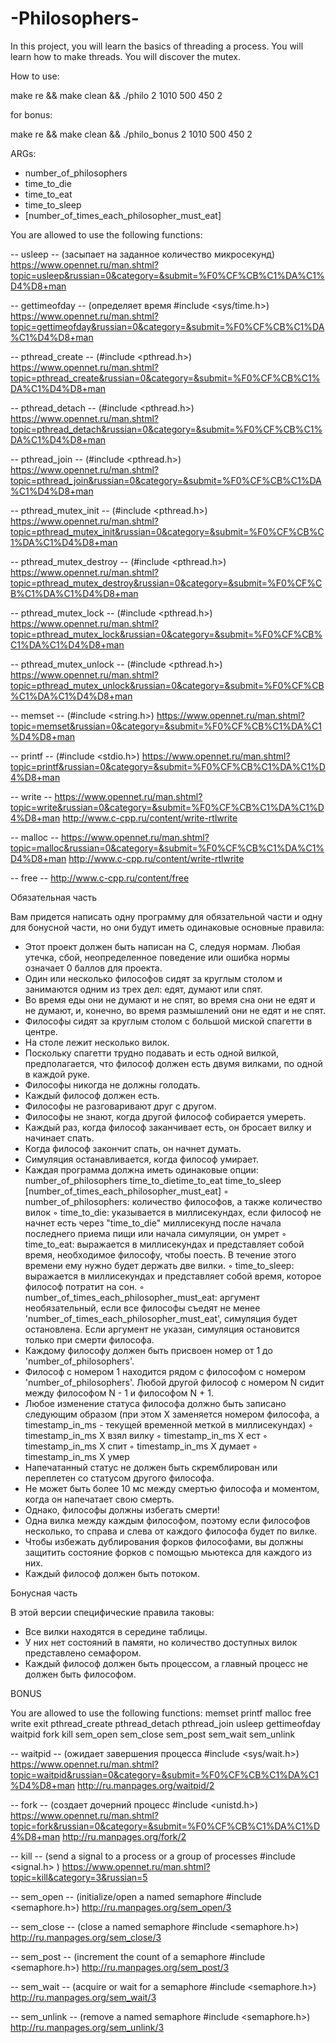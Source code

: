 <h1>-Philosophers-</h1>

<p>In this project, you will learn the basics of threading a process. You will learn how to make threads. You will discover the mutex.</p>


How to use:

make re && make clean && ./philo 2 1010 500 450 2

for bonus:

make re && make clean && ./philo_bonus 2 1010 500 450 2

ARGs:
- number_of_philosophers
- time_to_die
- time_to_eat
- time_to_sleep
- [number_of_times_each_philosopher_must_eat]

You are allowed to use the following functions:

-- usleep -- (засыпает на заданное количество микросекунд)
https://www.opennet.ru/man.shtml?topic=usleep&russian=0&category=&submit=%F0%CF%CB%C1%DA%C1%D4%D8+man

-- gettimeofday -- (определяет время  #include <sys/time.h>)
https://www.opennet.ru/man.shtml?topic=gettimeofday&russian=0&category=&submit=%F0%CF%CB%C1%DA%C1%D4%D8+man

-- pthread_create -- (#include <pthread.h>)
https://www.opennet.ru/man.shtml?topic=pthread_create&russian=0&category=&submit=%F0%CF%CB%C1%DA%C1%D4%D8+man

-- pthread_detach -- (#include <pthread.h>)
https://www.opennet.ru/man.shtml?topic=pthread_detach&russian=0&category=&submit=%F0%CF%CB%C1%DA%C1%D4%D8+man

-- pthread_join -- (#include <pthread.h>)
https://www.opennet.ru/man.shtml?topic=pthread_join&russian=0&category=&submit=%F0%CF%CB%C1%DA%C1%D4%D8+man

-- pthread_mutex_init -- (#include <pthread.h>)
https://www.opennet.ru/man.shtml?topic=pthread_mutex_init&russian=0&category=&submit=%F0%CF%CB%C1%DA%C1%D4%D8+man

-- pthread_mutex_destroy -- (#include <pthread.h>)
https://www.opennet.ru/man.shtml?topic=pthread_mutex_destroy&russian=0&category=&submit=%F0%CF%CB%C1%DA%C1%D4%D8+man

-- pthread_mutex_lock -- (#include <pthread.h>)
https://www.opennet.ru/man.shtml?topic=pthread_mutex_lock&russian=0&category=&submit=%F0%CF%CB%C1%DA%C1%D4%D8+man

-- pthread_mutex_unlock -- (#include <pthread.h>)
https://www.opennet.ru/man.shtml?topic=pthread_mutex_unlock&russian=0&category=&submit=%F0%CF%CB%C1%DA%C1%D4%D8+man

-- memset -- (#include <string.h>)
https://www.opennet.ru/man.shtml?topic=memset&russian=0&category=&submit=%F0%CF%CB%C1%DA%C1%D4%D8+man

-- printf -- (#include <stdio.h>)
https://www.opennet.ru/man.shtml?topic=printf&russian=0&category=&submit=%F0%CF%CB%C1%DA%C1%D4%D8+man

-- write --
https://www.opennet.ru/man.shtml?topic=write&russian=0&category=&submit=%F0%CF%CB%C1%DA%C1%D4%D8+man
http://www.c-cpp.ru/content/write-rtlwrite

-- malloc --
https://www.opennet.ru/man.shtml?topic=malloc&russian=0&category=&submit=%F0%CF%CB%C1%DA%C1%D4%D8+man
http://www.c-cpp.ru/content/write-rtlwrite

-- free --
http://www.c-cpp.ru/content/free


Обязательная часть

Вам придется написать одну программу для обязательной части и одну для бонусной части, но они будут иметь одинаковые основные правила:
- Этот проект должен быть написан на C, следуя нормам. Любая утечка, сбой, неопределенное поведение или ошибка нормы означает 0 баллов для проекта.
- Один или несколько философов сидят за круглым столом и занимаются одним из трех дел: едят, думают или спят.
- Во время еды они не думают и не спят, во время сна они не едят и не думают, и, конечно, во время размышлений они не едят и не спят.
- Философы сидят за круглым столом с большой миской спагетти в центре.
- На столе лежит несколько вилок.
- Поскольку спагетти трудно подавать и есть одной вилкой, предполагается, что философ должен есть двумя вилками, по одной в каждой руке.
- Философы никогда не должны голодать.
- Каждый философ должен есть.
- Философы не разговаривают друг с другом.
- Философы не знают, когда другой философ собирается умереть.
- Каждый раз, когда философ заканчивает есть, он бросает вилку и начинает спать.
- Когда философ закончит спать, он начнет думать.
- Симуляция останавливается, когда философ умирает.
- Каждая программа должна иметь одинаковые опции: number_of_philosophers time_to_dietime_to_eat time_to_sleep [number_of_times_each_philosopher_must_eat]
  ◦ number_of_philosophers: количество философов, а также количество вилок
  ◦ time_to_die: указывается в миллисекундах, если философ не начнет есть через "time_to_die" миллисекунд после начала последнего приема пищи или начала симуляции, он умрет
  ◦ time_to_eat: выражается в миллисекундах и представляет собой время, необходимое философу, чтобы поесть. В течение этого времени ему нужно будет держать две вилки.
  ◦ time_to_sleep: выражается в миллисекундах и представляет собой время, которое философ потратит на сон.
  ◦ number_of_times_each_philosopher_must_eat: аргумент необязательный, если все философы съедят не менее 'number_of_times_each_philosopher_must_eat', симуляция будет остановлена. Если аргумент не указан, симуляция остановится только при смерти философа.
- Каждому философу должен быть присвоен номер от 1 до 'number_of_philosophers'.
- Философ с номером 1 находится рядом с философом с номером 'number_of_philosophers'. Любой другой философ с номером N сидит между философом N - 1 и философом N + 1.
- Любое изменение статуса философа должно быть записано следующим образом (при этом X заменяется номером философа, а timestamp_in_ms - текущей временной меткой в миллисекундах)
  ◦ timestamp_in_ms X взял вилку
  ◦ timestamp_in_ms X ест
  ◦ timestamp_in_ms X спит
  ◦ timestamp_in_ms X думает
  ◦ timestamp_in_ms X умер
- Напечатанный статус не должен быть скремблирован или переплетен со статусом другого философа.
- Не может быть более 10 мс между смертью философа и моментом, когда он напечатает свою смерть.
- Однако, философы должны избегать смерти!
- Одна вилка между каждым философом, поэтому если философов несколько, то справа и слева от каждого философа будет по вилке.
- Чтобы избежать дублирования форков философами, вы должны защитить состояние форков с помощью мьютекса для каждого из них.
- Каждый философ должен быть потоком.

Бонусная часть

В этой версии специфические правила таковы:
- Все вилки находятся в середине таблицы.
- У них нет состояний в памяти, но количество доступных вилок представлено семафором.
- Каждый философ должен быть процессом, а главный процесс не должен быть философом.


BONUS

You are allowed to use the following functions:
memset
printf
malloc
free
write
exit
pthread_create
pthread_detach
pthread_join
usleep
gettimeofday
waitpid
fork
kill
sem_open
sem_close
sem_post
sem_wait
sem_unlink

-- waitpid -- (ожидает завершения процесса  #include <sys/wait.h>)
https://www.opennet.ru/man.shtml?topic=waitpid&russian=0&category=&submit=%F0%CF%CB%C1%DA%C1%D4%D8+man
http://ru.manpages.org/waitpid/2

-- fork -- (создает дочерний процесс #include <unistd.h>)
https://www.opennet.ru/man.shtml?topic=fork&russian=0&category=&submit=%F0%CF%CB%C1%DA%C1%D4%D8+man
http://ru.manpages.org/fork/2

-- kill -- (send a signal to a process or a group of processes #include <signal.h> )
https://www.opennet.ru/man.shtml?topic=kill&category=3&russian=5

-- sem_open -- (initialize/open a named semaphore #include <semaphore.h>)
http://ru.manpages.org/sem_open/3

-- sem_close -- (close a named semaphore #include <semaphore.h>)
http://ru.manpages.org/sem_close/3

-- sem_post -- (increment the count of a semaphore #include <semaphore.h>)
http://ru.manpages.org/sem_post/3

-- sem_wait -- (acquire or wait for a semaphore  #include <semaphore.h>)
http://ru.manpages.org/sem_wait/3

-- sem_unlink -- (remove a named semaphore #include <semaphore.h>)
http://ru.manpages.org/sem_unlink/3
